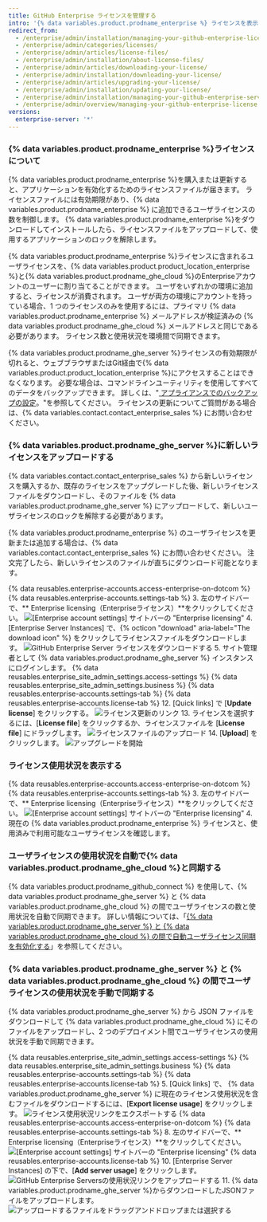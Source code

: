 ```yaml
---
title: GitHub Enterprise ライセンスを管理する
intro: '{% data variables.product.prodname_enterprise %} ライセンスを表示、管理、および更新できます。'
redirect_from:
  - /enterprise/admin/installation/managing-your-github-enterprise-license
  - /enterprise/admin/categories/licenses/
  - /enterprise/admin/articles/license-files/
  - /enterprise/admin/installation/about-license-files/
  - /enterprise/admin/articles/downloading-your-license/
  - /enterprise/admin/installation/downloading-your-license/
  - /enterprise/admin/articles/upgrading-your-license/
  - /enterprise/admin/installation/updating-your-license/
  - /enterprise/admin/installation/managing-your-github-enterprise-server-license
  - /enterprise/admin/overview/managing-your-github-enterprise-license
versions:
  enterprise-server: '*'
---
```


### {% data variables.product.prodname_enterprise %}ライセンスについて

{% data variables.product.prodname_enterprise %}を購入または更新すると、アプリケーションを有効化するためのライセンスファイルが届きます。 ライセンスファイルには有効期限があり、{% data variables.product.prodname_enterprise %} に追加できるユーザライセンスの数を制御します。 {% data variables.product.prodname_enterprise %}をダウンロードしてインストールしたら、ライセンスファイルをアップロードして、使用するアプリケーションのロックを解除します。

{% data variables.product.prodname_enterprise %}ライセンスに含まれるユーザライセンスを、{% data variables.product.product_location_enterprise %}と{% data variables.product.prodname_ghe_cloud %}のEnterpriseアカウントのユーザーに割り当てることができます。 ユーザをいずれかの環境に追加すると、ライセンスが消費されます。 ユーザが両方の環境にアカウントを持っている場合、1 つのライセンスのみを使用するには、プライマリ {% data variables.product.prodname_enterprise %} メールアドレスが検証済みの {% data variables.product.prodname_ghe_cloud %} メールアドレスと同じである必要があります。 ライセンス数と使用状況を環境間で同期できます。

{% data variables.product.prodname_ghe_server %}ライセンスの有効期限が切れると、ウェブブラウザまたはGit経由で{% data variables.product.product_location_enterprise %}にアクセスすることはできなくなります。 必要な場合は、コマンドラインユーティリティを使用してすべてのデータをバックアップできます。 詳しくは、"[ アプライアンスでのバックアップの設定](/enterprise/admin/guides/installation/configuring-backups-on-your-appliance)。"を参照してください。 ライセンスの更新についてご質問がある場合は、{% data variables.contact.contact_enterprise_sales %} にお問い合わせください。

### {% data variables.product.prodname_ghe_server %}に新しいライセンスをアップロードする

{% data variables.contact.contact_enterprise_sales %} から新しいライセンスを購入するか、既存のライセンスをアップグレードした後、新しいライセンスファイルをダウンロードし、そのファイルを {% data variables.product.prodname_ghe_server %} にアップロードして、新しいユーザライセンスのロックを解除する必要があります。

{% data variables.product.prodname_enterprise %} のユーザライセンスを更新または追加する場合は、{% data variables.contact.contact_enterprise_sales %} にお問い合わせください。 注文完了したら、新しいライセンスのファイルが直ちにダウンロード可能となります。

{% data reusables.enterprise-accounts.access-enterprise-on-dotcom %}
{% data reusables.enterprise-accounts.settings-tab %}
3. 左のサイドバーで、** Enterprise licensing（Enterpriseライセンス）**をクリックしてください。 ![[Enterprise account settings] サイトバーの "Enterprise licensing"](/assets/images/help/enterprises/enterprise-licensing-tab.png)
4. [Enterprise Server Instances] で、{% octicon "download" aria-label="The download icon" %} をクリックしてライセンスファイルをダウンロードします。 ![GitHub Enterprise Server ライセンスをダウンロードする](/assets/images/help/business-accounts/download-ghes-license.png)
5. サイト管理者として
{% data variables.product.prodname_ghe_server %} インスタンスにログインします。
{% data reusables.enterprise_site_admin_settings.access-settings %}
{% data reusables.enterprise_site_admin_settings.business %}
{% data reusables.enterprise-accounts.settings-tab %}
{% data reusables.enterprise-accounts.license-tab %}
12. [Quick links] で [**Update license**] をクリックする。 ![ライセンス更新のリンク](/assets/images/enterprise/business-accounts/update-license-link.png)
13. ライセンスを選択するには、[**License file**] をクリックするか、ライセンスファイルを [**License file**] にドラッグします。 ![ライセンスファイルのアップロード](/assets/images/enterprise/management-console/upload-license.png)
14. [**Upload**] をクリックします。 ![アップグレードを開始](/assets/images/enterprise/management-console/begin-upload.png)

### ライセンス使用状況を表示する

{% data reusables.enterprise-accounts.access-enterprise-on-dotcom %}
{% data reusables.enterprise-accounts.settings-tab %}
3. 左のサイドバーで、** Enterprise licensing（Enterpriseライセンス）**をクリックしてください。 ![[Enterprise account settings] サイトバーの "Enterprise licensing"](/assets/images/help/enterprises/enterprise-licensing-tab.png)
4. 現在の {% data variables.product.prodname_enterprise %} ライセンスと、使用済みで利用可能なユーザライセンスを確認します。

### ユーザライセンスの使用状況を自動で{% data variables.product.prodname_ghe_cloud %}と同期する

{% data variables.product.prodname_github_connect %} を使用して、{% data variables.product.prodname_ghe_server %} と {% data variables.product.prodname_ghe_cloud %} の間でユーザライセンスの数と使用状況を自動で同期できます。 詳しい情報については、「[{% data variables.product.prodname_ghe_server %} と {% data variables.product.prodname_ghe_cloud %} の間で自動ユーザライセンス同期を有効化する](/enterprise/{{currentVersion}}/admin/installation/enabling-automatic-user-license-sync-between-github-enterprise-server-and-github-enterprise-cloud)」を参照してください。

### {% data variables.product.prodname_ghe_server %} と {% data variables.product.prodname_ghe_cloud %} の間でユーザライセンスの使用状況を手動で同期する

{% data variables.product.prodname_ghe_server %} から JSON ファイルをダウンロードして {% data variables.product.prodname_ghe_cloud %} にそのファイルをアップロードし、2 つのデプロイメント間でユーザライセンスの使用状況を手動で同期できます。

{% data reusables.enterprise_site_admin_settings.access-settings %}
{% data reusables.enterprise_site_admin_settings.business %}
{% data reusables.enterprise-accounts.settings-tab %}
{% data reusables.enterprise-accounts.license-tab %}
5. [Quick links] で、
{% data variables.product.prodname_ghe_server %} に現在のライセンス使用状況を含むファイルをダウンロードするには、[**Export license usage**] をクリックします。
  ![ライセンス使用状況リンクをエクスポートする](/assets/images/enterprise/business-accounts/export-license-usage-link.png)
{% data reusables.enterprise-accounts.access-enterprise-on-dotcom %}
{% data reusables.enterprise-accounts.settings-tab %}
8. 左のサイドバーで、** Enterprise licensing（Enterpriseライセンス）**をクリックしてください。 ![[Enterprise account settings] サイトバーの "Enterprise licensing"](/assets/images/help/enterprises/enterprise-licensing-tab.png)
{% data reusables.enterprise-accounts.license-tab %}
10. [Enterprise Server Instances] の下で、[**Add server usage**] をクリックします。 ![GitHub Enterprise Serversの使用状況リンクをアップロードする](/assets/images/help/business-accounts/upload-ghe-server-usage-link.png)
11. {% data variables.product.prodname_ghe_server %}からダウンロードしたJSONファイルをアップロードします。 ![アップロードするファイルをドラッグアンドドロップまたは選択する](/assets/images/help/business-accounts/upload-ghe-server-usage-file.png)
